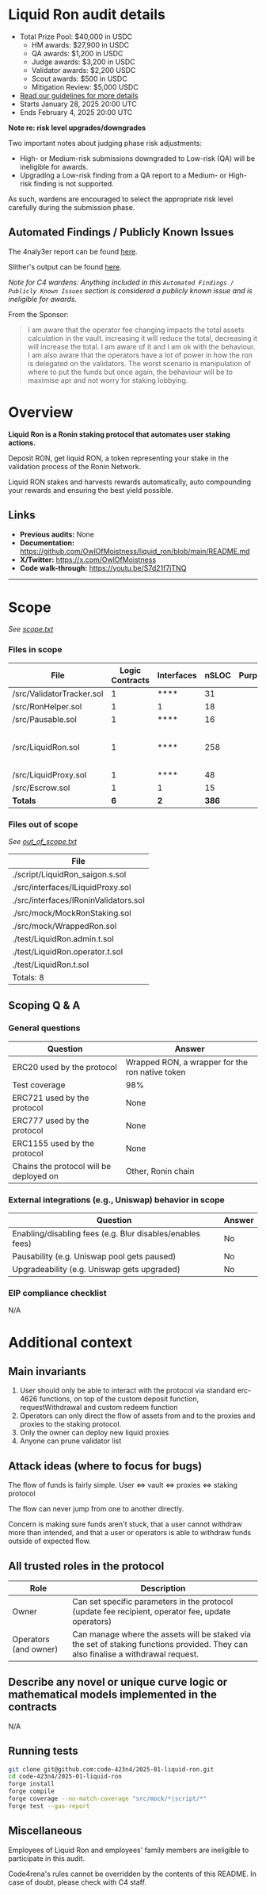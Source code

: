 # Liquid Ron audit details

- Total Prize Pool: $40,000 in USDC
  - HM awards: $27,900 in USDC
  - QA awards: $1,200 in USDC
  - Judge awards: $3,200 in USDC
  - Validator awards: $2,200 USDC
  - Scout awards: $500 in USDC
  - Mitigation Review: $5,000 USDC
- [Read our guidelines for more details](https://docs.code4rena.com/roles/wardens)
- Starts January 28, 2025 20:00 UTC
- Ends February 4, 2025 20:00 UTC

**Note re: risk level upgrades/downgrades**

Two important notes about judging phase risk adjustments:

- High- or Medium-risk submissions downgraded to Low-risk (QA) will be ineligible for awards.
- Upgrading a Low-risk finding from a QA report to a Medium- or High-risk finding is not supported.

As such, wardens are encouraged to select the appropriate risk level carefully during the submission phase.

## Automated Findings / Publicly Known Issues

The 4naly3er report can be found [here](https://github.com/code-423n4/2025-01-liquid-ron/blob/main/4naly3er-report.md).

Slither's output can be found [here](https://github.com/code-423n4/2025-01-liquid-ron/blob/main/slither.txt).

_Note for C4 wardens: Anything included in this `Automated Findings / Publicly Known Issues` section is considered a publicly known issue and is ineligible for awards._

From the Sponsor:
> I am aware that the operator fee changing impacts the total assets calculation in the vault. increasing it will reduce the total, decreasing it will increase the total. I am aware of it and I am ok with the behaviour.
> I am also aware that the operators have a lot of power in how the ron is delegated on the validators. The worst scenario is manipulation of where to put the funds but once again, the behaviour will be to maximise apr and not worry for staking lobbying.

# Overview

**Liquid Ron is a Ronin staking protocol that automates user staking actions.**

Deposit RON, get liquid RON, a token representing your stake in the validation process of the Ronin Network.

Liquid RON stakes and harvests rewards automatically, auto compounding your rewards and ensuring the best yield possible.

## Links

- **Previous audits:** None
- **Documentation:** <https://github.com/OwlOfMoistness/liquid_ron/blob/main/README.md>
- **X/Twitter:** <https://x.com/OwlOfMoistness>
- **Code walk-through:** <https://youtu.be/S7d21f7jTNQ>

---

# Scope

_See [scope.txt](https://github.com/code-423n4/2025-01-liquid-ron/blob/main/scope.txt)_

### Files in scope

| File   | Logic Contracts | Interfaces | nSLOC | Purpose | Libraries used |
| ------ | --------------- | ---------- | ----- | -----   | ------------ |
| /src/ValidatorTracker.sol | 1| **** | 31 | ||
| /src/RonHelper.sol | 1| 1 | 18 | ||
| /src/Pausable.sol | 1| **** | 16 | |@openzeppelin/access/Ownable.sol|
| /src/LiquidRon.sol | 1| **** | 258 | |@openzeppelin/token/ERC20/extensions/ERC4626.sol<br>@openzeppelin/token/ERC20/IERC20.sol<br>@openzeppelin/utils/math/Math.sol<br>@openzeppelin/access/Ownable.sol|
| /src/LiquidProxy.sol | 1| **** | 48 | ||
| /src/Escrow.sol | 1| 1 | 15 | |@openzeppelin/token/ERC20/IERC20.sol|
| **Totals** | **6** | **2** | **386** | | |

### Files out of scope

_See [out_of_scope.txt](https://github.com/code-423n4/2025-01-liquid-ron/blob/main/out_of_scope.txt)_

| File         |
| ------------ |
| ./script/LiquidRon_saigon.s.sol |
| ./src/interfaces/ILiquidProxy.sol |
| ./src/interfaces/IRoninValidators.sol |
| ./src/mock/MockRonStaking.sol |
| ./src/mock/WrappedRon.sol |
| ./test/LiquidRon.admin.t.sol |
| ./test/LiquidRon.operator.t.sol |
| ./test/LiquidRon.t.sol |
| Totals: 8 |

## Scoping Q &amp; A

### General questions

| Question                                | Answer                       |
| --------------------------------------- | ---------------------------- |
| ERC20 used by the protocol              |       Wrapped RON, a wrapper for the ron native token             |
| Test coverage                           | 98%                      |
| ERC721 used  by the protocol            |          None        |
| ERC777 used by the protocol             |          None         |
| ERC1155 used by the protocol            |          None        |
| Chains the protocol will be deployed on | Other, Ronin chain  |

### External integrations (e.g., Uniswap) behavior in scope

| Question                                                  | Answer |
| --------------------------------------------------------- | ------ |
| Enabling/disabling fees (e.g. Blur disables/enables fees) | No   |
| Pausability (e.g. Uniswap pool gets paused)               |  No   |
| Upgradeability (e.g. Uniswap gets upgraded)               |   No  |

### EIP compliance checklist

N/A

# Additional context

## Main invariants

1. User should only be able to interact with the protocol via standard erc-4626 functions, on top of the custom deposit function, requestWithdrawal and custom redeem function
2. Operators can only direct the flow of assets from and to the proxies and proxies to the staking protocol.
3. Only the owner can deploy new liquid proxies
4. Anyone can prune validator list

## Attack ideas (where to focus for bugs)

The flow of funds is fairly simple.
User <=> vault <=> proxies <=> staking protocol

The flow can never jump from one to another directly.

Concern is making sure funds aren't stuck, that a user cannot withdraw more than intended, and that a user or operators is able to withdraw funds outside of expected flow.

## All trusted roles in the protocol

| Role                                | Description                       |
| --------------------------------------- | ---------------------------- |
| Owner                          | Can set specific parameters in the protocol (update fee recipient, operator fee, update operators)             |
| Operators (and owner)                             | Can manage where the assets will be staked via the set of staking functions provided. They can also finalise a withdrawal request.                     |

## Describe any novel or unique curve logic or mathematical models implemented in the contracts

N/A

## Running tests

```bash
git clone git@github.com:code-423n4/2025-01-liquid-ron.git
cd code-423n4/2025-01-liquid-ron
forge install
forge compile
forge coverage --no-match-coverage "src/mock/*|script/*"
forge test --gas-report
```

## Miscellaneous

Employees of Liquid Ron and employees' family members are ineligible to participate in this audit.

Code4rena's rules cannot be overridden by the contents of this README. In case of doubt, please check with C4 staff.
